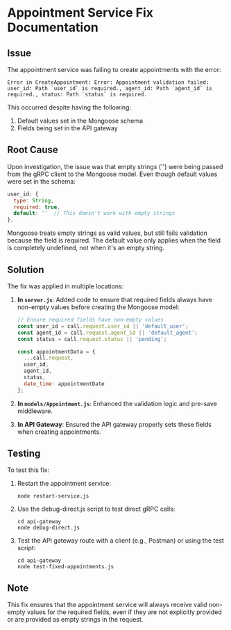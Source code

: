 # Appointment Service Fix Documentation

## Issue
The appointment service was failing to create appointments with the error:

```
Error in CreateAppointment: Error: Appointment validation failed: user_id: Path `user_id` is required., agent_id: Path `agent_id` is required., status: Path `status` is required.
```

This occurred despite having the following:
1. Default values set in the Mongoose schema
2. Fields being set in the API gateway

## Root Cause
Upon investigation, the issue was that empty strings ('') were being passed from the gRPC client to the Mongoose model. Even though default values were set in the schema:

```javascript
user_id: { 
  type: String, 
  required: true, 
  default: ''  // This doesn't work with empty strings
},
```

Mongoose treats empty strings as valid values, but still fails validation because the field is required. The default value only applies when the field is completely undefined, not when it's an empty string.

## Solution
The fix was applied in multiple locations:

1. **In `server.js`**: Added code to ensure that required fields always have non-empty values before creating the Mongoose model:
   ```javascript
   // Ensure required fields have non-empty values
   const user_id = call.request.user_id || 'default_user';
   const agent_id = call.request.agent_id || 'default_agent';
   const status = call.request.status || 'pending';
   
   const appointmentData = {
     ...call.request,
     user_id,
     agent_id,
     status,
     date_time: appointmentDate
   };
   ```

2. **In `models/Appointment.js`**: Enhanced the validation logic and pre-save middleware.

3. **In API Gateway**: Ensured the API gateway properly sets these fields when creating appointments.

## Testing
To test this fix:

1. Restart the appointment service:
   ```
   node restart-service.js
   ```

2. Use the debug-direct.js script to test direct gRPC calls:
   ```
   cd api-gateway
   node debug-direct.js
   ```

3. Test the API gateway route with a client (e.g., Postman) or using the test script:
   ```
   cd api-gateway
   node test-fixed-appointments.js
   ```

## Note
This fix ensures that the appointment service will always receive valid non-empty values for the required fields, even if they are not explicitly provided or are provided as empty strings in the request. 